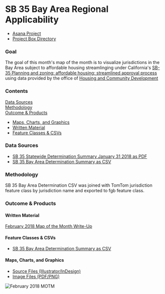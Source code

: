 # SB 35 Bay Area Regional Applicability

- [Asana Project](https://app.asana.com/0/229355710745434/554824683638524)
- [Project Box Directory](https://mtcdrive.box.com/s/asuftnb60ks6mrr5u7oway5lb2fws8ci) 

### Goal

The goal of this month's map of the month is to visualize jurisdictions in the Bay Area subject to affordable housing streamlinging under California's [SB-35 Planning and zoning: affordable housing: streamlined approval process](https://leginfo.legislature.ca.gov/faces/billNavClient.xhtml?bill_id=201720180SB35) using data provided by the office of [Housing and Community Development](http://www.hcd.ca.gov/community-development/housing-element/)

### Contents 

[Data Sources](#data-sources)  
[Methodology](#methodology)  
[Outcome & Products](#outcome--products)
  - [Maps, Charts, and Graphics](#maps-charts-and-graphics)
  - [Written Material](#written-material)
  - [Feature Classes & CSVs](#feature-classes--csvs)

### Data Sources 

- [SB 35 Statewide Determination Summary January 31 2018 as PDF](http://www.hcd.ca.gov/community-development/housing-element/docs/SB35_StatewideDeterminationSummary01312018.pdf)
- [SB 35 Bay Area Determination Summary as CSV](Data/BayArea_SB35_Status.csv)

### Methodology

SB 35 Bay Area Determination CSV was joined with TomTom jurisdiction feature class by jurisdiction name and exported to fgb feature class.  

### Outcome & Products 

#### Written Material 

[February 2018 Map of the Month Write-Up](https://mtcdrive.box.com/s/233pqsscfmpopcqouk37he2qqqeaz1gu)

#### Feature Classes & CSVs 

- [SB 35 Bay Area Determination Summary as CSV](Data/BayArea_SB35_Status.csv)

#### Maps, Charts, and Graphics
- [Source Files (Illustrator/InDesign)](https://mtcdrive.box.com/s/eunlnfvtqfpvbwruduefk2aqeqky0t8w)
- [Image Files (PDF/PNG)](https://mtcdrive.box.com/s/lrjxhwf61dtujz2gw490pisrh81nvd22) 

![February 2018 MOTM](https://mtcdrive.box.com/shared/static/iv42a95gvld5vgmaiwb877vnbyz6my9b.png)
